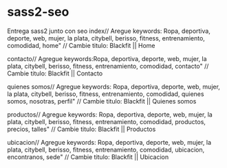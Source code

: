 # sass2-seo
Entrega sass2 junto con seo
index// Aregue keywords: Ropa, deportiva, deporte, web, mujer, la plata, citybell, berisso, fitness, entrenamiento, comodidad, home" // Cambie titulo: Blackfit || Home

contacto// Agregue keywords:Ropa, deportiva, deporte, web, mujer, la plata, citybell, berisso, fitness, entrenamiento, comodidad, contacto" // Cambie titulo: Blackfit || Contacto

quienes somos// Agregue keywords: Ropa, deportiva, deporte, web, mujer, la plata, citybell, berisso, fitness, entrenamiento, comodidad, quienes somos, nosotras, perfil" // Cambie titulo: Blackfit || Quienes somos

productos// Agregue keywords: Ropa, deportiva, deporte, web, mujer, la plata, citybell, berisso, fitness, entrenamiento, comodidad, productos, precios, talles" // Cambie titulo: Blackfit || Productos

ubicacion// Agregue keywords: Ropa, deportiva, deporte, web, mujer, la plata, citybell, berisso, fitness, entrenamiento, comodidad, ubicacion, encontranos, sede" // Cambie titulo: Blackfit || Ubicacion